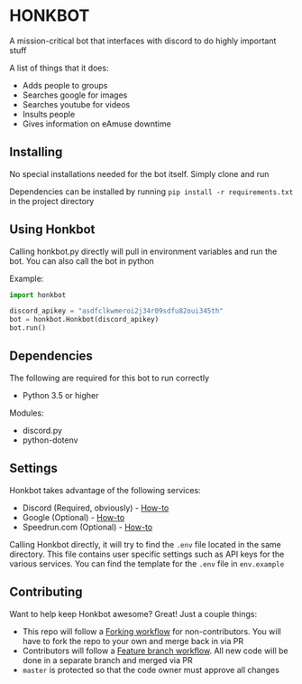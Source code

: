 # HONKBOT

A mission-critical bot that interfaces with discord to do highly important stuff

A list of things that it does:
* Adds people to groups
* Searches google for images
* Searches youtube for videos
* Insults people
* Gives information on eAmuse downtime

## Installing

No special installations needed for the bot itself. Simply clone and run

Dependencies can be installed by running `pip install -r requirements.txt` in the project directory

## Using Honkbot

Calling honkbot.py directly will pull in environment variables and run the bot. You can also call the bot in python

Example:
```python
import honkbot

discord_apikey = "asdfclkwmeroi2j34r09sdfu82oui345th"
bot = honkbot.Honkbot(discord_apikey)
bot.run()
```

## Dependencies

The following are required for this bot to run correctly

* Python 3.5 or higher

Modules:
* discord.py
* python-dotenv

## Settings

Honkbot takes advantage of the following services:

* Discord (Required, obviously) - [How-to](https://discordpy.readthedocs.io/en/rewrite/discord.html)
* Google (Optional) - [How-to](https://support.google.com/googleapi/answer/6158862?hl=en)
* Speedrun.com (Optional) - [How-to](https://github.com/speedruncomorg/api/blob/master/authentication.md#aquiring-a-users-api-key)

Calling Honkbot directly, it will try to find the `.env` file located in the same directory. This file contains user specific settings such as API keys for the various services. You can find the template for the `.env` file in `env.example`

## Contributing

Want to help keep Honkbot awesome? Great! Just a couple things:

* This repo will follow a [Forking workflow](https://www.atlassian.com/git/tutorials/comparing-workflows/forking-workflow) for non-contributors. You will have to fork the repo to your own and merge back in via PR
* Contributors will follow a [Feature branch workflow](https://www.atlassian.com/git/tutorials/comparing-workflows/feature-branch-workflow). All new code will be done in a separate branch and merged via PR
* `master` is protected so that the code owner must approve all changes
